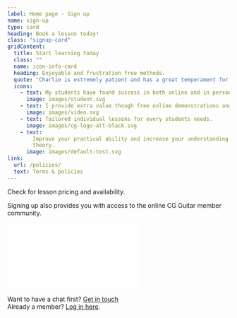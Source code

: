 ```yaml
---
label: Home page - Sign up
name: sign-up
type: card
heading: Book a lesson today!
class: "signup-card"
gridContent:
  title: Start learning today
  class: ""
  name: icon-info-card
  heading: Enjoyable and frustration free methods.
  quote: "Charlie is extremely patient and has a great temperament for teaching, offering so much energy and enthusiasm to each lesson."
  icons:
    - text: My students have found success in both online and in person lessons.
      image: images/student.svg
    - text: I provide extra value though free online demonstrations and tutorials.
      image: images/video.svg
    - text: Tailored individual lessons for every students needs.
      image: images/cg-logo-alt-black.svg
    - text:
        Improve your practical ability and increase your understanding of music
        theory.
      image: images/default-test.svg
link:
  url: /policies/
  text: Terms & policies
---
```

<div class="flex flex-cl">

Check for lesson pricing and availability.

Signing up also provides you with access to the online CG Guitar member community.

<div class="iframe-container embed">
<iframe src="/teacher-zone-embed/" class="iframe" scrolling="auto" frameborder="0"></iframe>
</div>

Want to have a chat first?
<a class="action-button cta-primary" href="/contact/">Get in touch</a>
<br/>
Already a member? [Log in here](/login/).

</div>
